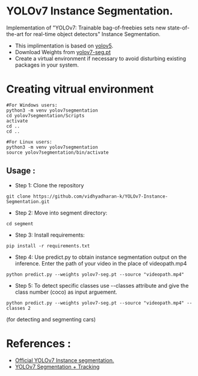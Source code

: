# YOLOv7 Instance Segmentation.

Implementation of "YOLOv7: Trainable bag-of-freebies sets new state-of-the-art for real-time object detectors" Instance Segmentation.

- This implimentation is based on [yolov5](https://github.com/ultralytics/yolov5).
- Download Weights from [yolov7-seg.pt](https://github.com/WongKinYiu/yolov7/releases/download/v0.1/yolov7-seg.pt)
- Create a virtual environment if necessary to avoid disturbing existing packages in your system.

# Creating vitrual environment

```
#For Windows users:
python3 -m venv yolov7segmentation
cd yolov7segmentation/Scripts
activate
cd ..
cd ..
```
```
#For Linux users:
python3 -m venv yolov7segmentation
source yolov7segmentation/bin/activate
```
## Usage : 
- Step 1: Clone the repository
```
git clone https://github.com/vidhyadharan-k/YOLOv7-Instance-Segmentation.git
```
- Step 2: Move into segment directory:
```
cd segment
```
- Step 3: Install requirements:
```
pip install -r requirements.txt 
```
- Step 4: Use predict.py to obtain instance segmentation output on the inference. Enter the path of your video in the place of videopath.mp4
```
python predict.py --weights yolov7-seg.pt --source "videopath.mp4"
```
- Step 5: To detect specific classes use --classes attribute and give the class number (coco) as input arguement.
```
python predict.py --weights yolov7-seg.pt --source "videopath.mp4" --classes 2 
```
(for detecting and segmenting cars)

# References :

- [Official YOLOv7 Instance segmentation.](https://github.com/WongKinYiu/yolov7/tree/u7)
- [YOLOv7 Segmentation + Tracking](https://github.com/RizwanMunawar/yolov7-segmentation)
